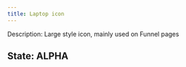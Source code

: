 ```yaml
---
title: Laptop icon
---
```

Description: Large style icon, mainly used on Funnel pages

## State: ALPHA
